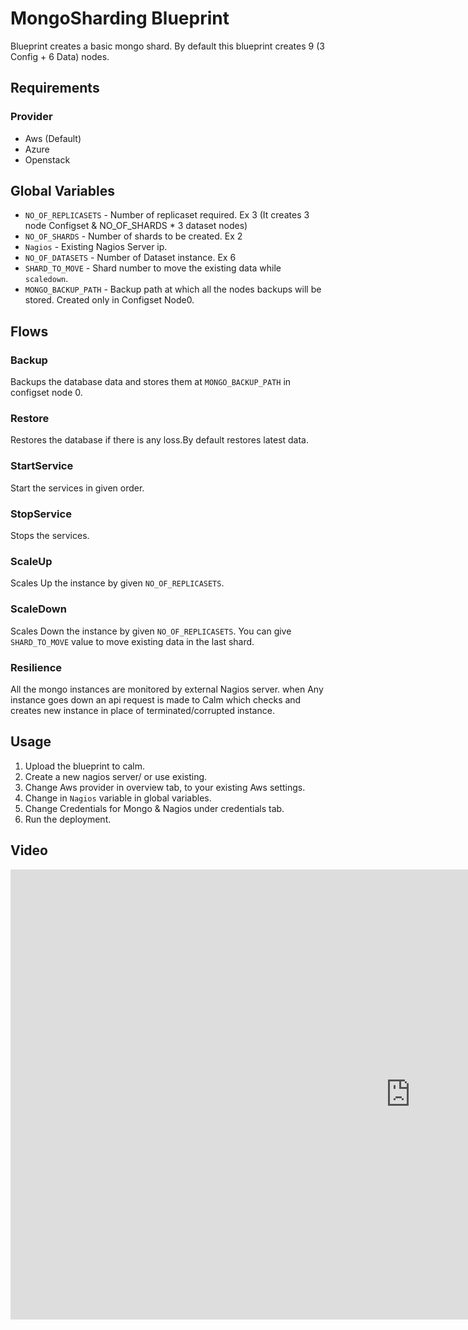 MongoSharding Blueprint
=======================

Blueprint creates a basic mongo shard. By default this blueprint creates 9 (3 Config + 6 Data) nodes.

Requirements
------------
### Provider
- Aws (Default)
- Azure
- Openstack

Global Variables
----------
- `NO_OF_REPLICASETS` - Number of replicaset required. Ex 3 (It creates 3 node Configset & NO_OF_SHARDS * 3 dataset nodes)
- `NO_OF_SHARDS` - Number of shards to be created. Ex 2
- `Nagios` - Existing Nagios Server ip.
- `NO_OF_DATASETS` - Number of Dataset instance. Ex 6
- `SHARD_TO_MOVE` - Shard number to move the existing data while `scaledown`.
- `MONGO_BACKUP_PATH` - Backup path at which all the nodes backups will be stored. Created only in Configset Node0.

Flows
-------
### Backup
Backups the database data and stores them at `MONGO_BACKUP_PATH` in configset node 0.
### Restore
Restores the database if there is any loss.By default restores latest data.
### StartService
Start the services in given order.
### StopService
Stops the services.
### ScaleUp
Scales Up the instance by given `NO_OF_REPLICASETS`.
### ScaleDown
Scales Down the instance by given `NO_OF_REPLICASETS`. You can give `SHARD_TO_MOVE` value to move existing data in the last shard.
### Resilience
All the mongo instances are monitored by external Nagios server. when Any instance goes down an api request is made to Calm which checks and creates new instance in place of terminated/corrupted instance.

Usage
-----
1. Upload the blueprint to calm.
2. Create a new nagios server/ or use existing.
3. Change Aws provider in overview tab, to your existing Aws settings.
4. Change in `Nagios` variable in global variables.
5. Change Credentials for Mongo & Nagios under credentials tab.
6. Run the deployment.

Video
-----

<iframe width="1280" height="720" src="https://www.youtube.com/embed/05CkcLx7k9U" frameborder="0" allowfullscreen></iframe>
